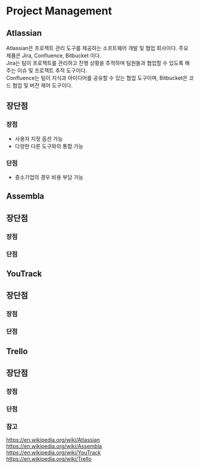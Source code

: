 # Project Management
## Atlassian
Atlassian은 프로젝트 관리 도구를 제공하는 소프트웨어 개발 및 협업 회사이다. 주요 제품은 Jira, Confluence, Bitbucket 이다.    
Jira는 팀이 프로젝트를 관리하고 진행 상황을 추적하며 팀원들과 협업할 수 있도록 해주는 이슈 및 프로젝트 추적 도구이다.   
Confluence는 팀이 지식과 아이디어를 공유할 수 있는 협업 도구이며, Bitbucket은 코드 협업 및 버전 제어 도구이다. 

## 장단점
### 장점
* 사용자 지정 옵션 가능
* 다양한 다른 도구와의 통합 가능

### 단점
* 중소기업의 경우 비용 부담 가능

## Assembla

## 장단점
### 장점
### 단점

## YouTrack

## 장단점
### 장점
### 단점

## Trello

## 장단점
### 장점
### 단점

### 참고
https://en.wikipedia.org/wiki/Atlassian    
https://en.wikipedia.org/wiki/Assembla   
https://en.wikipedia.org/wiki/YouTrack    
https://en.wikipedia.org/wiki/Trello   


